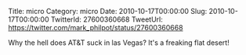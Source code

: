 Title: micro
Category: micro
Date: 2010-10-17T00:00:00
Slug: 2010-10-17T00:00:00
TwitterId: 27600360668
TweetUrl: https://twitter.com/mark_philpot/status/27600360668

Why the hell does AT&T suck in las Vegas? It's a freaking flat desert!
